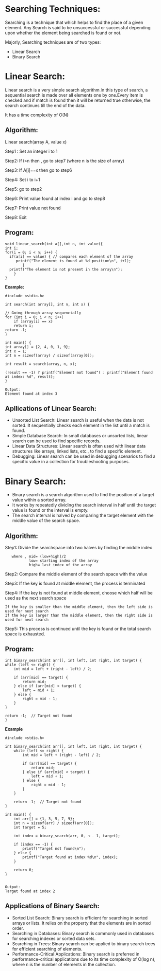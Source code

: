 # Searching Techniques:

Searching is a technique that which helps to find the place of a given element. Any Search is said to be unsuccessful or successful depending upon whether the element being searched is found or not.

Majorly, Searching techniques are of two types:

 - Linear Search
 - Binary Search

# Linear Search:
Linear search is a very simple search algorithm.In this type of search, a sequential search is made over all elements one by one.Every item is checked and if match is found then it will be returned true otherwise, the search continues till the end of the data.

It has a time complexity of O(N)

## Algorithm:
Linear search(array A, value x)

Step1 : Set an integer i to 1

Step2: If i>n then , go to step7 (where n is the size of array)

Step3: If A[i]==x then go to step6

Step4: Set i to i+1

Step5: go to step2

Step6: Print value found at index i and go to step8

Step7: Print value not found

Step8: Exit

## Program:
    
    void linear_search(int a[],int n, int value){
    int i;
    for(i = 0; i < n; i++) {
      if(a[i] == value) { // compares each element of the array
         printf("The element is found at %d position\n", i+1);
            }
      printf("The element is not present in the array\n");
        }
    }

**Example:**

    #include <stdio.h>

    int search(int array[], int n, int x) {
    
    // Going through array sequencially
    for (int i = 0; i < n; i++)
        if (array[i] == x)
        return i;
    return -1;
    }

    int main() {
    int array[] = {2, 4, 0, 1, 9};
    int x = 1;
    int n = sizeof(array) / sizeof(array[0]);

    int result = search(array, n, x);

    (result == -1) ? printf("Element not found") : printf("Element found at index: %d", result);
    }

    Output:
    Element found at index 3

## Apllications of Linear Search:

- Unsorted List Search: Linear search is useful when the data is not sorted. It sequentially checks each element in the list until a match is found.
- Simple Database Search: In small databases or unsorted lists, linear search can be used to find specific records.
- Linear Data Structures: Linear search is often used with linear data structures like arrays, linked lists, etc., to find a specific element.
- Debugging: Linear search can be used in debugging scenarios to find a specific value in a collection for troubleshooting purposes.

# Binary Search:

- Binary search is a search algorithm used to find the position of a target value within a sorted array.
- It works by repeatedly dividing the search interval in half until the target value is found or the interval is empty.
- The search interval is halved by comparing the target element with the middle value of the search space.

## Algorithm:

Step1: Divide the searchspace into two halves by finding the middle index

       where , mid= (low+high)/2
               low= starting index of the array
               high= last index of the array

Step2: Compare the middle element of the search space with the value

Step3: If the key is found at middle element, the process is terminated

Step4: If the key is not found at middle element, choose which half will be used as the next search     space

    If the key is smaller than the middle element, then the left side is used for next search
    If the key is larger than the middle element, then the right side is used for next search

Step5: This process is continued until the key is found or the total search space is exhausted.

## Program:

    int binary_search(int arr[], int left, int right, int target) {  
    while (left <= right) {  
        int mid = left + (right - left) / 2;  
  
        if (arr[mid] == target) {  
            return mid;  
        } else if (arr[mid] < target) {  
            left = mid + 1;  
        } else {  
            right = mid - 1;  
        }  
    }  
  
    return -1;  // Target not found  
    }  

**Example**

    #include <stdio.h>  
  
    int binary_search(int arr[], int left, int right, int target) {  
        while (left <= right) {  
            int mid = left + (right - left) / 2;  
    
            if (arr[mid] == target) {  
                return mid;  
            } else if (arr[mid] < target) {  
                left = mid + 1;  
            } else {  
                right = mid - 1;  
            }  
        }  
    
        return -1;  // Target not found  
    }  
    
    int main() {  
        int arr[] = {1, 3, 5, 7, 9};  
        int n = sizeof(arr) / sizeof(arr[0]);  
        int target = 5;  
    
        int index = binary_search(arr, 0, n - 1, target);  
    
        if (index == -1) {  
            printf("Target not found\n");  
        } else {  
            printf("Target found at index %d\n", index);  
        }  
    
        return 0;  
    }  


    Output:
    Target found at index 2


## Applications of Binary Search:
- Sorted List Search: Binary search is efficient for searching in sorted arrays or lists. It relies on the property that the elements are in sorted order.
- Searching in Databases: Binary search is commonly used in databases for searching indexes or sorted data sets.
- Searching in Trees: Binary search can be applied to binary search trees for efficient searching of elements.
- Performance-Critical Applications: Binary search is preferred in performance-critical applications due to its time complexity of O(log n), where n is the number of elements in the collection.